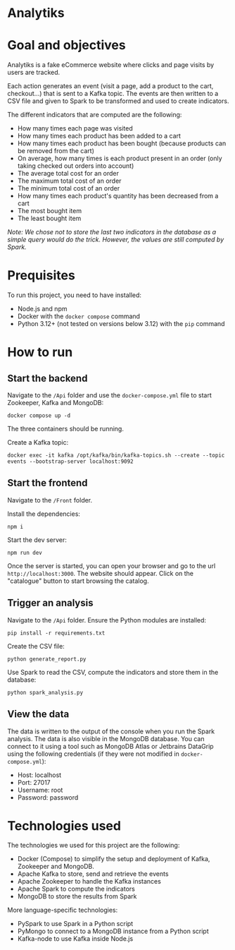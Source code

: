 # Analytiks

# Goal and objectives

Analytiks is a fake eCommerce website where clicks and page visits by users are tracked.

Each action generates an event (visit a page, add a product to the cart, checkout...) that is sent to a Kafka topic. The events are then written to a CSV file and given to Spark to be transformed and used to create indicators.

The different indicators that are computed are the following:

- How many times each page was visited
- How many times each product has been added to a cart
- How many times each product has been bought (because products can be removed from the cart)
- On average, how many times is each product present in an order (only taking checked out orders into account)
- The average total cost for an order
- The maximum total cost of an order
- The minimum total cost of an order
- How many times each product's quantity has been decreased from a cart
- The most bought item
- The least bought item

_Note: We chose not to store the last two indicators in the database as a simple query would do the trick. However, the values are still computed by Spark._

# Prequisites

To run this project, you need to have installed:

- Node.js and npm
- Docker with the `docker compose` command
- Python 3.12+ (not tested on versions below 3.12) with the `pip` command

# How to run

## Start the backend

Navigate to the `/Api` folder and use the `docker-compose.yml` file to start Zookeeper, Kafka and MongoDB:

```
docker compose up -d
```

The three containers should be running.

Create a Kafka topic:

```
docker exec -it kafka /opt/kafka/bin/kafka-topics.sh --create --topic events --bootstrap-server localhost:9092
```

## Start the frontend

Navigate to the `/Front` folder.

Install the dependencies:

```
npm i
```

Start the dev server:

```
npm run dev
```

Once the server is started, you can open your browser and go to the url `http://localhost:3000`. The website should appear. Click on the "catalogue" button to start browsing the catalog.

## Trigger an analysis

Navigate to the `/Api` folder.
Ensure the Python modules are installed:

```
pip install -r requirements.txt
```

Create the CSV file:

```
python generate_report.py
```

Use Spark to read the CSV, compute the indicators and store them in the database:

```
python spark_analysis.py
```

## View the data

The data is written to the output of the console when you run the Spark analysis. The data is also visible in the MongoDB database. You can connect to it using a tool such as MongoDB Atlas or Jetbrains DataGrip using the following credentials (if they were not modified in `docker-compose.yml`):

- Host: localhost
- Port: 27017
- Username: root
- Password: password

# Technologies used

The technologies we used for this project are the following:

- Docker (Compose) to simplify the setup and deployment of Kafka, Zookeeper and MongoDB.
- Apache Kafka to store, send and retrieve the events
- Apache Zookeeper to handle the Kafka instances
- Apache Spark to compute the indicators
- MongoDB to store the results from Spark

More language-specific technologies:

- PySpark to use Spark in a Python script
- PyMongo to connect to a MongoDB instance from a Python script
- Kafka-node to use Kafka inside Node.js
